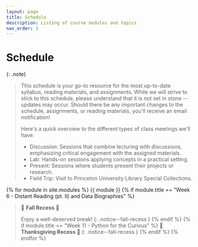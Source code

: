 ```yaml
---
layout: page
title: Schedule
description: Listing of course modules and topics
nav_order: 3
---
```


# Schedule

{: .note}
>
> This schedule is your go-to resource for the most up-to-date syllabus, reading materials, and assignments. While we will strive to stick to this schedule, please understand that it is not set in stone -- updates may occur. Should there be any important changes to the schedule, assignments, or reading materials, you'll receive an email notification!
>
> Here's a quick overview to the different types of class meetings we'll have:
> 
> <ul>
>  <li><span class="label label-blue">Discussion</span>: Sessions that combine lecturing with discussions, emphasizing critical engagement with the assigned materials.</li>
>  <li><span class="label label-red">Lab</span>: Hands-on sessions applying concepts in a practical setting.</li>
>  <li><span class="label label-green">Present</span>: Sessions where students present their projects or research.</li>
><li><span class="label label-yellow">Field Trip</span>: Visit to Princeton University Library Special Collections.</li>
> </ul>


{% for module in site.modules %}
  {{ module }}
  {% if module.title == "Week 6 - Distant Reading (pt. II) and Data Biographies" %}
> 🍂 **Fall Recess** 🍂  
>
> Enjoy a well-deserved break!
{: .notice--fall-recess }
  {% endif %}
  {% if module.title == "Week 11 - Python for the Curious" %}
> 🦃 **Thanksgiving Recess** 🌽 
{: .notice--fall-recess }
  {% endif %}
{% endfor %}